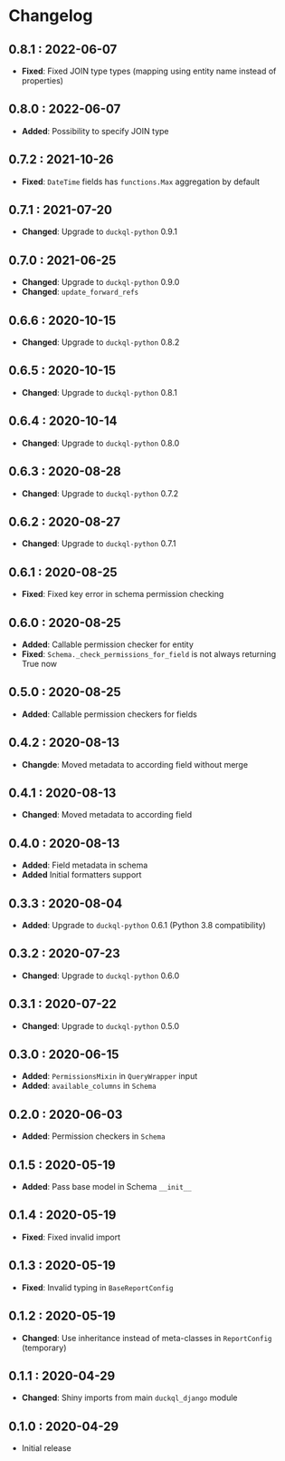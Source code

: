 # Changelog

## 0.8.1 : 2022-06-07

- **Fixed**: Fixed JOIN type types (mapping using entity name instead of properties)

## 0.8.0 : 2022-06-07

- **Added**: Possibility to specify JOIN type

## 0.7.2 : 2021-10-26

- **Fixed**: `DateTime` fields has `functions.Max` aggregation by default

## 0.7.1 : 2021-07-20

- **Changed**: Upgrade to `duckql-python` 0.9.1

## 0.7.0 : 2021-06-25

- **Changed**: Upgrade to `duckql-python` 0.9.0
- **Changed**: `update_forward_refs`

## 0.6.6 : 2020-10-15

- **Changed**: Upgrade to `duckql-python` 0.8.2

## 0.6.5 : 2020-10-15

- **Changed**: Upgrade to `duckql-python` 0.8.1

## 0.6.4 : 2020-10-14

- **Changed**: Upgrade to `duckql-python` 0.8.0

## 0.6.3 : 2020-08-28

- **Changed**: Upgrade to `duckql-python` 0.7.2

## 0.6.2 : 2020-08-27

- **Changed**: Upgrade to `duckql-python` 0.7.1

## 0.6.1 : 2020-08-25

- **Fixed**: Fixed key error in schema permission checking

## 0.6.0 : 2020-08-25

- **Added**: Callable permission checker for entity
- **Fixed**: `Schema._check_permissions_for_field` is not always returning True now

## 0.5.0 : 2020-08-25

- **Added**: Callable permission checkers for fields

## 0.4.2 : 2020-08-13

- **Changde**: Moved metadata to according field without merge

## 0.4.1 : 2020-08-13

- **Changed**: Moved metadata to according field

## 0.4.0 : 2020-08-13

- **Added**: Field metadata in schema
- **Added** Initial formatters support

## 0.3.3 : 2020-08-04

- **Added**: Upgrade to `duckql-python` 0.6.1 (Python 3.8 compatibility)

## 0.3.2 : 2020-07-23

- **Changed**: Upgrade to `duckql-python` 0.6.0

## 0.3.1 : 2020-07-22

- **Changed**: Upgrade to `duckql-python` 0.5.0

## 0.3.0 : 2020-06-15

- **Added**: `PermissionsMixin` in `QueryWrapper` input
- **Added**: `available_columns` in `Schema`

## 0.2.0 : 2020-06-03

- **Added**: Permission checkers in `Schema`

## 0.1.5 : 2020-05-19

- **Added**: Pass base model in Schema `__init__`

## 0.1.4 : 2020-05-19

- **Fixed**: Fixed invalid import

## 0.1.3 : 2020-05-19

- **Fixed**: Invalid typing in `BaseReportConfig`

## 0.1.2 : 2020-05-19

- **Changed**: Use inheritance instead of meta-classes in `ReportConfig` (temporary)

## 0.1.1 : 2020-04-29

- **Changed**: Shiny imports from main `duckql_django` module

## 0.1.0 : 2020-04-29

- Initial release
